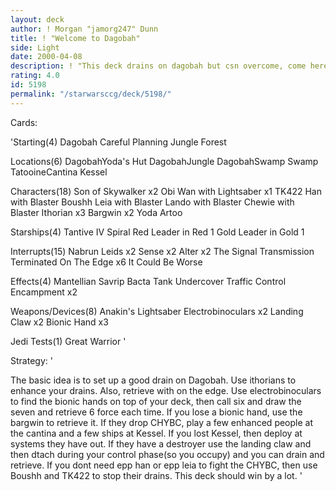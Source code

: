 ```yaml
---
layout: deck
author: ! Morgan "jamorg247" Dunn
title: ! "Welcome to Dagobah"
side: Light
date: 2000-04-08
description: ! "This deck drains on dagobah but csn overcome, come here you big coward."
rating: 4.0
id: 5198
permalink: "/starwarsccg/deck/5198/"
---
```

Cards: 

'Starting(4)
Dagobah
Careful Planning
Jungle
Forest

Locations(6)
DagobahYoda's Hut
DagobahJungle
DagobahSwamp
Swamp
TatooineCantina
Kessel

Characters(18)
Son of Skywalker x2
Obi Wan with Lightsaber x1
TK422
Han with Blaster
Boushh
Leia with Blaster
Lando with Blaster
Chewie with Blaster
Ithorian x3
Bargwin x2
Yoda
Artoo

Starships(4)
Tantive IV
Spiral
Red Leader in Red 1
Gold Leader in Gold 1

Interrupts(15)
Nabrun Leids x2
Sense x2
Alter x2
The Signal
Transmission Terminated
On The Edge x6
It Could Be Worse

Effects(4)
Mantellian Savrip
Bacta Tank
Undercover
Traffic Control
Encampment x2

Weapons/Devices(8)
Anakin's Lightsaber
Electrobinoculars x2
Landing Claw x2
Bionic Hand x3

Jedi Tests(1)
Great Warrior
'

Strategy: '

The basic idea is to set up a good drain on Dagobah.  Use ithorians to enhance your drains.  Also, retrieve with on the edge.  Use electrobinoculars to find the bionic hands on top of your deck, then call six and draw the seven and retrieve 6 force each time.  If you lose a bionic hand, use the bargwin to retrieve it.  If they drop CHYBC, play a few enhanced people at the cantina and a few ships at Kessel.	If you lost Kessel, then deploy at systems they have out.  If they have a destroyer use the landing claw and then dtach during your control phase(so you occupy) and you can drain and retrieve.  If you dont need epp han or epp leia to fight the CHYBC, then use Boushh and TK422 to stop their drains.  This deck should win by a lot. '
